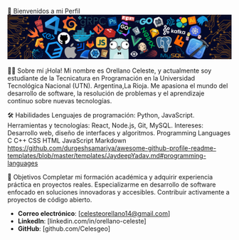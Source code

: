 

🌟 Bienvenidos a mi Perfil
<img src="https://github.com/Jaydeep-Yadav/Jaydeep-Yadav/raw/main/banner.png">

👩‍💻 Sobre mí
¡Hola! Mi nombre es Orellano Celeste, y actualmente soy estudiante de la Tecnicatura en Programación en la Universidad Tecnológica Nacional (UTN).
Argentina,La Rioja.
Me apasiona el mundo del desarrollo de software, la resolución de problemas y el aprendizaje continuo sobre nuevas tecnologías.

🛠️ Habilidades
Lenguajes de programación: Python, JavaScript.
Herramientas y tecnologías: React, Node.js, Git, MySQL.
Intereses: Desarrollo web, diseño de interfaces y algoritmos.
Programming Languages
C C++ CSS HTML JavaScript Markdown
https://github.com/durgeshsamariya/awesome-github-profile-readme-templates/blob/master/templates/JaydeepYadav.md#programming-languages

🎯 Objetivos
Completar mi formación académica y adquirir experiencia práctica en proyectos reales.
Especializarme en desarrollo de software enfocado en soluciones innovadoras y accesibles.
Contribuir activamente a proyectos de código abierto.

- **Correo electrónico**: [celesteorellano14@gmail.com]
- **LinkedIn**: [linkedin.com/in/orellano-celeste]
- **GitHub**: [github.com/Celesgeo]
